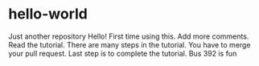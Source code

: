 # hello-world
Just another repository 
Hello!
First time using this. 
Add more comments.
Read the tutorial.
There are many steps in the tutorial. 
You have to merge your pull request. 
Last step is to complete the tutorial. 
Bus 392 is fun 
